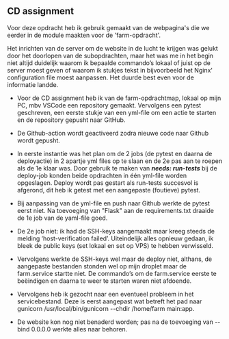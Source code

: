 ## CD assignment

Voor deze opdracht heb ik gebruik gemaakt van de webpagina's die we eerder in de module maakten voor de 'farm-opdracht'. 

Het inrichten van de server om de website in de lucht te krijgen was gelukt door het doorlopen van de subopdrachten, maar het was me in het begin niet altijd duidelijk waarom ik bepaalde commando’s lokaal of juist op de server moest geven of waarom ik stukjes tekst in bijvoorbeeld het Nginx' configuration file moest aanpassen. Het duurde best even voor de informatie landde.

- Voor de CD assignment heb ik van de farm-opdrachtmap, lokaal op mijn PC, mbv VSCode een repository gemaakt. Vervolgens een pytest geschreven, een eerste stukje van een yml-file om een actie te starten en de repository gepusht naar GitHub.

- De Github-action wordt geactiveerd zodra nieuwe code naar Github wordt gepusht. 

- In eerste instantie was het plan om de 2 jobs (de pytest en daarna de deployactie) in 2 apartje yml files op te slaan en de 2e pas aan te roepen als de 1e klaar was. Door gebruik te maken van ***needs: run-tests*** bij de deploy-job konden beide opdrachten in één yml-file worden opgeslagen. Deploy wordt pas gestart als run-tests  succesvol is afgerond, dit heb ik getest met een aangepaste (foutieve) pytest.

- Bij aanpassing van de yml-file en push naar Github werkte de pytest eerst niet. Na toevoeging van "Flask" aan de requirements.txt draaide de 1e job van de yaml-file goed. 

- De 2e job niet: ik had de SSH-keys aangemaakt maar kreeg steeds de melding ‘host-verification failed’. Uiteindelijk alles opnieuw gedaan, ik bleek de public keys (set lokaal en set op VPS) te hebben verwisseld.

- Vervolgens werkte de SSH-keys wel maar de deploy niet, althans, de aangepaste bestanden stonden wel op mijn droplet maar de farm.service startte niet. De commando’s om de farm.service eerste te beëindigen en daarna te weer te starten waren niet afdoende.  

- Vervolgens heb ik gezocht naar een eventueel probleem in het servicebestand. Deze is eerst aangepast wat betreft het pad naar gunicorn  /usr/local/bin/gunicorn --chdir /home/farm main:app. 

- De website kon nog niet benaderd worden; pas na de toevoeging van --bind 0.0.0.0 werkte alles naar behoren.
